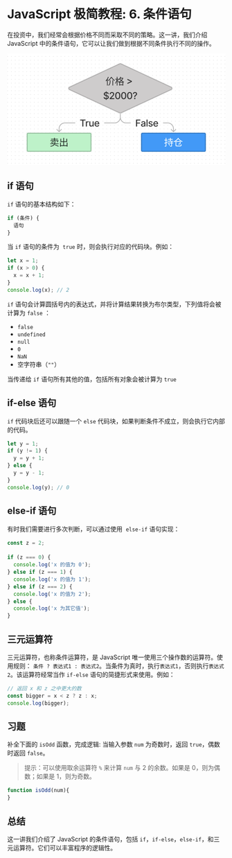 # JavaScript 极简教程: 6. 条件语句

在投资中，我们经常会根据价格不同而采取不同的策略。这一讲，我们介绍 JavaScript 中的条件语句，它可以让我们做到根据不同条件执行不同的操作。

![](./img/6-1.png)

## if 语句

`if` 语句的基本结构如下：

```js
if (条件) {
  语句
}
```

当 `if` 语句的条件为  `true` 时，则会执行对应的代码块。例如：

```js
let x = 1;
if (x > 0) {
  x = x + 1;
}
console.log(x); // 2
```

`if` 语句会计算圆括号内的表达式，并将计算结果转换为布尔类型，下列值将会被计算为 `false` ：

- `false`
- `undefined`
- `null`
- `0`
- `NaN`
- 空字符串（`""`）

当传递给 `if` 语句所有其他的值，包括所有对象会被计算为 `true`

## if-else 语句

`if` 代码块后还可以跟随一个 `else` 代码块，如果判断条件不成立，则会执行它内部的代码。

```js
let y = 1;
if (y != 1) {
  y = y + 1;
} else {
  y = y - 1;
}
console.log(y); // 0
```

## else-if 语句

有时我们需要进行多次判断，可以通过使用  `else-if` 语句实现：

```js
const z = 2;

if (z === 0) {
  console.log('x 的值为 0');
} else if (z === 1) {
  console.log('x 的值为 1');
} else if (z === 2) {
  console.log('x 的值为 2');
} else {
  console.log('x 为其它值');
}
```

## 三元运算符

三元运算符，也称条件运算符，是 JavaScript 唯一使用三个操作数的运算符。使用规则： `条件 ? 表达式1 : 表达式2`。当条件为真时，执行`表达式1`，否则执行`表达式2`。该运算符经常当作 `if-else` 语句的简捷形式来使用。例如：

```js
// 返回 x 和 z 之中更大的数
const bigger = x < z ? z : x;
console.log(bigger);
```

## 习题

补全下面的 `isOdd` 函数，完成逻辑: 当输入参数 `num` 为奇数时，返回 `true`，偶数时返回 `false`。

> 提示：可以使用取余运算符 `%` 来计算 `num` 与 2 的余数。如果是 0，则为偶数；如果是 1，则为奇数。

```js
function isOdd(num){
}
```

## 总结

这一讲我们介绍了 JavaScript 的条件语句，包括 `if`，`if-else`，`else-if`，和三元运算符。它们可以丰富程序的逻辑性。
